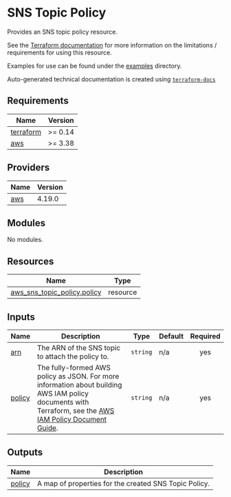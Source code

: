 # SNS Topic Policy

Provides an SNS topic policy resource.

See the [Terraform documentation](https://registry.terraform.io/providers/hashicorp/aws/latest/docs/resources/sns_topic_policy) for more information on the limitations / requirements for using this resource.

Examples for use can be found under the [examples](https://github.com/so1omon563/terraform-aws-sns/tree/main/examples) directory.

<!-- BEGINNING OF PRE-COMMIT-TERRAFORM DOCS HOOK -->
Auto-generated technical documentation is created using [`terraform-docs`](https://terraform-docs.io/)

## Requirements

| Name | Version |
|------|---------|
| <a name="requirement_terraform"></a> [terraform](#requirement\_terraform) | >= 0.14 |
| <a name="requirement_aws"></a> [aws](#requirement\_aws) | >= 3.38 |

## Providers

| Name | Version |
|------|---------|
| <a name="provider_aws"></a> [aws](#provider\_aws) | 4.19.0 |

## Modules

No modules.

## Resources

| Name | Type |
|------|------|
| [aws_sns_topic_policy.policy](https://registry.terraform.io/providers/hashicorp/aws/latest/docs/resources/sns_topic_policy) | resource |

## Inputs

| Name | Description | Type | Default | Required |
|------|-------------|------|---------|:--------:|
| <a name="input_arn"></a> [arn](#input\_arn) | The ARN of the SNS topic to attach the policy to. | `string` | n/a | yes |
| <a name="input_policy"></a> [policy](#input\_policy) | The fully-formed AWS policy as JSON. For more information about building AWS IAM policy documents with Terraform, see the [AWS IAM Policy Document Guide](https://learn.hashicorp.com/tutorials/terraform/aws-iam-policy?_ga=2.15287359.884055799.1634563672-272413849.1610471322). | `string` | n/a | yes |

## Outputs

| Name | Description |
|------|-------------|
| <a name="output_policy"></a> [policy](#output\_policy) | A map of properties for the created SNS Topic Policy. |
<!-- END OF PRE-COMMIT-TERRAFORM DOCS HOOK -->
